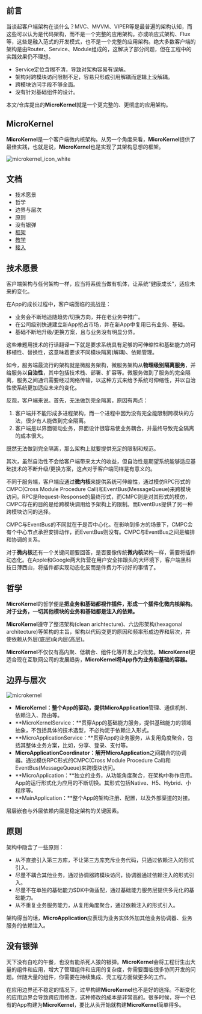 

## 前言

当谈起客户端架构在谈什么？MVC、MVVM、VIPER等是最普遍的架构认知，而这些可以认为是代码架构，而不是一个完整的应用架构。亦或响应式架构、Flux等，这些是融入范式的开发模式，也不是一个完整的应用架构。绝大多数客户端的架构是由Router、Service、Module组成的，这解决了部分问题，但在工程中的实践效果仍不理想。

- Service定位含糊不清，导致对架构容易有误解。
- 架构对跨模块访问限制不足，容易只形成引用解耦而逻辑上没解耦。
- 跨模块访问手段不够全面。
- 没有针对基础组件的设计。

本文/仓库提出的**MicroKernel**就是一个更完整的、更彻底的应用架构。



## MicroKernel

**MicroKernel**是一个客户端微内核架构。从另一个角度来看，**MicroKernel**提供了最佳实践，也就是说，**MicroKernel**也是实现了其架构思想的框架。

![microkernel_icon_white](https://github.com/mrriddler/MicroKernel/resources/microkernel_icon_white.png)



## 文档

- 技术愿景
- 哲学
- 边界与层次
- 原则
- 没有银弹
- [框架](https://github.com/mrriddler/MicroKernel/resource/Framework.md)
- [教学](https://github.com/mrriddler/MicroKernelDemo)
- [接入](https://github.com/mrriddler/MicroKernelDemo/resources/Access.md)



## 技术愿景

客户端架构与任何架构一样，应当将系统当做有机体，让系统“健康成长”，适应未来的变化。

在App的成长过程中，客户端面临的挑战是：

- 业务会不断地追随趋势/切换方向，并在老业务中推广。
- 在公司级别快速建立新App抢占市场，并在新App中复用已有业务、基础。
- 基础不断地升级/更换方案，且与业务没有明显分界。

这些难题用技术的行话翻译一下就是要求系统具有足够的可伸缩性和基础能力的可移植性、替换性，这意味着要求不同模块隔离(解耦)、依赖管理。

如今，服务端最流行的架构就是微服务架构，微服务架构从**物理级别隔离服务**，并给服务以**自治性**，其中包括技术栈、部署、扩容等。微服务做到了服务的完全隔离，服务之间通讯需要经过网络传输，以这种方式来给予系统可伸缩性，并以自治性使系统更加适应未来的变化。

反观，客户端来说。首先，无法做到完全隔离，原因有两点：

1. 客户端并不能形成多进程架构，而一个进程中因为没有完全能限制跨模块的方法，很少有人能做到完全隔离。
2. 客户端是以界面驱动业务，界面设计很容易使业务耦合，并最终导致完全隔离的成本很大。

既然无法做到完全隔离，那么架构上就要提供充足的限制和规范。

其次，虽然自治性不会给客户端带来太大的收益，但自治性是期望系统能够适应基础技术的不断升级/更换方案，这点对于客户端同样是有意义的。

不同于服务端，客户端应通过**微内核**来提供系统可伸缩性，通过模仿RPC形式的CMPC(Cross Module Procedure Call)和EventBus(MessageQueue)来跨模块访问。RPC是Request-Response的最终形式，而CMPC则是对其形式的模仿，CMPC存在的目的是给跨模块调用给予架构上的限制。而EventBus提供了另一种跨模块访问的选择。

CMPC与EventBus的不同就在于是否中心化。在影响到多方的场景下，CMPC会有个中心节点承担安排动作，而EventBus则没有。CMPC与EventBus之间是编排和协调的关系。

对于**微内核**还有一个关键问题要回答，是否要像传统**微内核**架构一样，需要将插件动态化。在Apple和Google两大阵营在用户安全摔跟头的大环境下，客户端黑科技日薄西山，将插件都实现动态化反而是件费力不讨好的事情了。



## 哲学

**MicroKernel**的哲学便是**把业务和基础都视作插件，形成一个插件化微内核架构。对于业务，一切其他模块的业务和基础都是注入的依赖。**

**MicroKernel**遵守了整洁架构(clean arichtecture)、六边形架构(hexagonal architecture)等架构的主旨，架构以代码变更的原因和频率形成边界和层次，并使依赖从外层(底层)向内层(高层)。

**MicroKernel**不仅仅有高内聚、低耦合、组件化等开发上的优势。**MicroKernel**更适合现在互联网公司的发展趋势，**MicroKernel将App作为业务和基础的容器。**



## 边界与层次

![microkernel](https://github.com/mrriddler/MicroKernel/resources/microkernel.jpeg)

- **MicroKernel：**整个App的驱动，提供**MicroApplication**管理、通信机制、依赖注入、路由等。
- **MicroKernelService：**贯穿App的基础能力服务，提供基础能力的领域抽象，不包括具体的技术选型，不必拘泥于依赖注入形式。
- **MicroApplicationService：**贯穿App的业务服务，从复用角度聚合，包括其整体业务方案，比如，分享、登录、支付等。
- **MicroApplicationCoordinator：**解开**MicroApplication**之间耦合的协调器。通过模仿RPC形式的CMPC(Cross Module Procedure Call)和EventBus(MessageQueue)来跨模块访问。
- **MicroApplication：**独立的业务，从功能角度聚合，在架构中称作应用。App的运行形式化为应用的不断切换。其形式包括Native、H5、Hybrid、小程序等。
- **MainApplication：**整个App的架构注册、配置，以及外部渠道的对接。

层层嵌套与外层依赖内层是稳定架构的关键因素。



## 原则

架构中隐含了一些原则：

- 从不直接引入第三方库，不让第三方库充斥业务代码，只通过依赖注入的形式引入。
- 尽量不耦合其他业务，通过协调器跨模块访问，协调器通过依赖注入的形式引入。
- 尽量不在单独的基础能力SDK中做适配，通过基础能力服务层提供多元化的基础能力。
- 从不重复业务服务能力，从复用角度聚合，通过依赖注入的形式引入。

架构得当的话，**MicroApplication**应表现为业务实体外加其他业务协调器、业务服务的依赖注入。



## 没有银弹

天下没有白吃的午餐，也没有能杀死人狼的银弹。**MicroKernel**会将工程衍生出大量的组件和应用，增大了管理组件和应用的复杂度，你需要面临很多协同开发的问题。伴随大量的组件，你需要在持续集成、壳工程方面做更多的工作。

在应用边界还不稳定的情况下，过早构建**MicroKernel**也不是好的选择。不断变化的应用边界会导致跨应用修改，这种修改的成本是非常高的。很多时候，将一个已有的App构建为**MicroKernel**，要比从头开始就构建**MicroKernel**简单得多。



